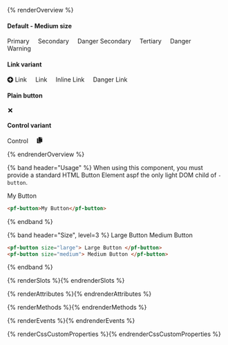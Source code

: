 <style>
.overview-buttons pf-button {
  margin-right: 16px;
  margin-bottom: 16px;
}
</style>

<script type="module">
import '@patternfly/elements/pf-icon/pf-icon';
</script>

{% renderOverview %}

<div class="overview-buttons">

#### Default - Medium size

<pf-button>Primary</pf-button>
<pf-button variant="secondary">Secondary</pf-button>
<pf-button variant="secondary" danger>Danger Secondary</pf-button>
<pf-button variant="tertiary">Tertiary</pf-button>
<pf-button danger>Danger</pf-button>
<pf-button warning>Warning</pf-button>

#### Link variant

<pf-button variant="link" id="test">
  <svg slot="icon" fill="currentColor" style="vertical-align:-0.125em" height="1em" width="1em" viewBox="0 0 512 512" aria-hidden="true">
    <path d="M256 8C119 8 8 119 8 256s111 248 248 248 248-111 248-248S393 8 256 8zm144 276c0 6.6-5.4 12-12 12h-92v92c0 6.6-5.4 12-12 12h-56c-6.6 0-12-5.4-12-12v-92h-92c-6.6 0-12-5.4-12-12v-56c0-6.6 5.4-12 12-12h92v-92c0-6.6 5.4-12 12-12h56c6.6 0 12 5.4 12 12v92h92c6.6 0 12 5.4 12 12v56z"></path>
  </svg>
  Link
</pf-button>
<pf-button variant="link" icon="fa-external-link-square" 
icon-position="right">Link</pf-button>
<pf-button variant="link" inline>Inline Link</pf-button>
<pf-button variant="link" danger>Danger Link</pf-button>

#### Plain button

<pf-button plain>
  <svg aria-label="Action" fill="currentColor" height="1em" width="1em" viewBox="0 0 352 512">
    <path d="M242.72 256l100.07-100.07c12.28-12.28 12.28-32.19 0-44.48l-22.24-22.24c-12.28-12.28-32.19-12.28-44.48 0L176 189.28 75.93 89.21c-12.28-12.28-32.19-12.28-44.48 0L9.21 111.45c-12.28 12.28-12.28 32.19 0 44.48L109.28 256 9.21 356.07c-12.28 12.28-12.28 32.19 0 44.48l22.24 22.24c12.28 12.28 32.2 12.28 44.48 0L176 322.72l100.07 100.07c12.28 12.28 32.2 12.28 44.48 0l22.24-22.24c12.28-12.28 12.28-32.19 0-44.48L242.72 256z"></path>
  </svg>
</pf-button>

#### Control variant

<pf-button variant="control">Control</pf-button>
<pf-button variant="control">
  <svg aria-label="Copy" fill="currentColor" height="1em" width="1em" viewBox="0 0 448 512">
    <path d="M320 448v40c0 13.255-10.745 24-24 24H24c-13.255 0-24-10.745-24-24V120c0-13.255 10.745-24 24-24h72v296c0 30.879 25.121 56 56 56h168zm0-344V0H152c-13.255 0-24 10.745-24 24v368c0 13.255 10.745 24 24 24h272c13.255 0 24-10.745 24-24V128H344c-13.2 0-24-10.8-24-24zm120.971-31.029L375.029 7.029A24 24 0 0 0 358.059 0H352v96h96v-6.059a24 24 0 0 0-7.029-16.97z"/>
  </svg>
</pf-button>

</div>

{% endrenderOverview %}

{% band header="Usage" %}
  When using this component, you must provide a standard HTML Button Element aspf 
  the only light DOM child of `-button`.

  <pf-button>My Button</pf-button>

  ```html
  <pf-button>My Button</pf-button>
  ```
{% endband %}

{% band header="Size", level=3 %}
  <pf-button size="large"> Large Button </pf-button>
  <pf-button size="medium"> Medium Button </pf-button>

  ```html
  <pf-button size="large"> Large Button </pf-button>
  <pf-button size="medium"> Medium Button </pf-button>
  ```
{% endband %}

{% renderSlots %}{% endrenderSlots %}

{% renderAttributes %}{% endrenderAttributes %}

{% renderMethods %}{% endrenderMethods %}

{% renderEvents %}{% endrenderEvents %}

{% renderCssCustomProperties %}{% endrenderCssCustomProperties %}

